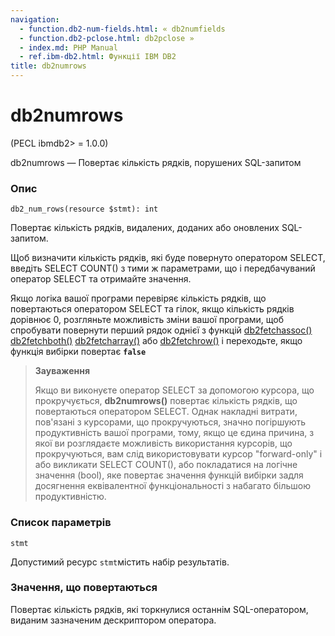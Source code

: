 ```yaml
---
navigation:
  - function.db2-num-fields.html: « db2numfields
  - function.db2-pclose.html: db2pclose »
  - index.md: PHP Manual
  - ref.ibm-db2.html: Функції IBM DB2
title: db2numrows
---
```

# db2numrows

(PECL ibmdb2> = 1.0.0)

db2numrows — Повертає кількість рядків, порушених SQL-запитом

### Опис

```methodsynopsis
db2_num_rows(resource $stmt): int
```

Повертає кількість рядків, видалених, доданих або оновлених SQL-запитом.

Щоб визначити кількість рядків, які буде повернуто оператором SELECT, введіть SELECT COUNT() з тими ж параметрами, що і передбачуваний оператор SELECT та отримайте значення.

Якщо логіка вашої програми перевіряє кількість рядків, що повертаються оператором SELECT та гілок, якщо кількість рядків дорівнює 0, розгляньте можливість зміни вашої програми, щоб спробувати повернути перший рядок однієї з функцій [db2fetchassoc()](function.db2-fetch-assoc.html) [db2fetchboth()](function.db2-fetch-both.html) [db2fetcharray()](function.db2-fetch-array.html) або [db2fetchrow()](function.db2-fetch-row.md) і переходьте, якщо функція вибірки повертає **`false`**

> **Зауваження**
> 
> Якщо ви виконуєте оператор SELECT за допомогою курсора, що прокручується, **db2numrows()** повертає кількість рядків, що повертаються оператором SELECT. Однак накладні витрати, пов'язані з курсорами, що прокручуються, значно погіршують продуктивність вашої програми, тому, якщо це єдина причина, з якої ви розглядаєте можливість використання курсорів, що прокручуються, вам слід використовувати курсор "forward-only" і або викликати SELECT COUNT(), або покладатися на логічне значення (bool), яке повертає значення функцій вибірки задля досягнення еквівалентної функціональності з набагато більшою продуктивністю.

### Список параметрів

`stmt`

Допустимий ресурс `stmt`містить набір результатів.

### Значення, що повертаються

Повертає кількість рядків, які торкнулися останнім SQL-оператором, виданим зазначеним дескриптором оператора.
